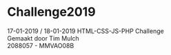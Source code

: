 # Challenge2019
17-01-2019 / 18-01-2019 HTML-CSS-JS-PHP Challenge
<br>
Gemaakt door Tim Mulch
<br>
2088057 - MMVAO08B


